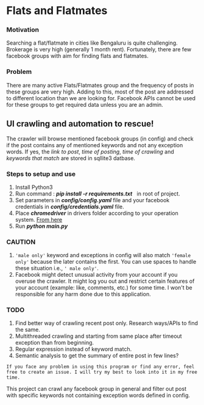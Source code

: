 # Flats and Flatmates

### Motivation

Searching a flat/flatmate in cities like Bengaluru is quite challenging. Brokerage is very high (generally 1 month rent). Fortunately, there are few facebook groups with aim for finding flats and flatmates. 

### Problem

There are many active Flats/Flatmates group and the frequency of posts in these groups are very high. Adding to this, most of the post are addressed to different location than we are looking for. Facebook APIs cannot be used for these groups to get required data unless you are an admin.

## UI crawling and automation to rescue!
The crawler will browse mentioned facebook groups (in config) and check if the post contains any of mentioned keywords and not any exception words. If yes, the *link to post*, *time of posting*, *time of crawling* and *keywords that match* are stored in sqllite3 datbase.

### Steps to setup and use
1. Install Python3
2. Run command : ***pip install -r requirements.txt***  &nbsp; in root of project.
3. Set parameters in ***config/config.yaml*** file and your facebook credentials in ***config/credentials.yaml*** file.
4. Place ***chromedriver*** in drivers folder according to your operation system. [From here](http://chromedriver.chromium.org/downloads)
5. Run ***python main.py***

### CAUTION
1. ```'male only'``` keyword and exceptions in config will also match ```'female only'``` because the later contains the first.
   You can use spaces to handle these situation i.e., ```' male only'```.
2. Facebook might detect unusual activity from your account if you overuse the crawler. 
   It might log you out and restrict certain features of your account (example: like, comments, etc.) for some time. 
   I won't be responsible for any harm done due to this application.  

### TODO
1. Find better way of crawling recent post only. Research ways/APIs to find the same.
2. Multithreaded crawling and starting from same place after timeout exception than from beginning.
3. Regular expression instead of keyword match.
4. Semantic analysis to get the summary of entire post in few lines?

```
If you face any problem in using this program or find any error, feel free to create an issue. I will try my best to look into it in my free time.
```

This project can crawl any facebook group in general and filter out post with specific keywords not containing exception words defined in config.
